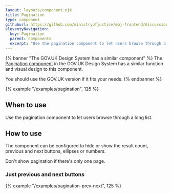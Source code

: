```yaml
---
layout: layouts/component.njk
title: Pagination
type: component
githuburl: https://github.com/ministryofjustice/moj-frontend/discussions/708
eleventyNavigation:
  key: Pagination
  parent: Components
  excerpt: "Use the pagination component to let users browse through a long list."
---
```


{% banner "The GOV.UK Design System has a similar component" %}
The [Pagination component](https://design-system.service.gov.uk/components/pagination/) in the GOV.UK Design System has a similar function and visual design to this component.

You should use the GOV.UK version if it fits your needs.
{% endbanner %}

{% example "/examples/pagination", 125 %}

## When to use

Use the pagination component to let users browse through a long list.

## How to use

The component can be configured to hide or show the result count, previous and next buttons, ellipses or numbers.

Don't show pagination if there's only one page.

### Just previous and next buttons

{% example "/examples/pagination-prev-next", 125 %}
